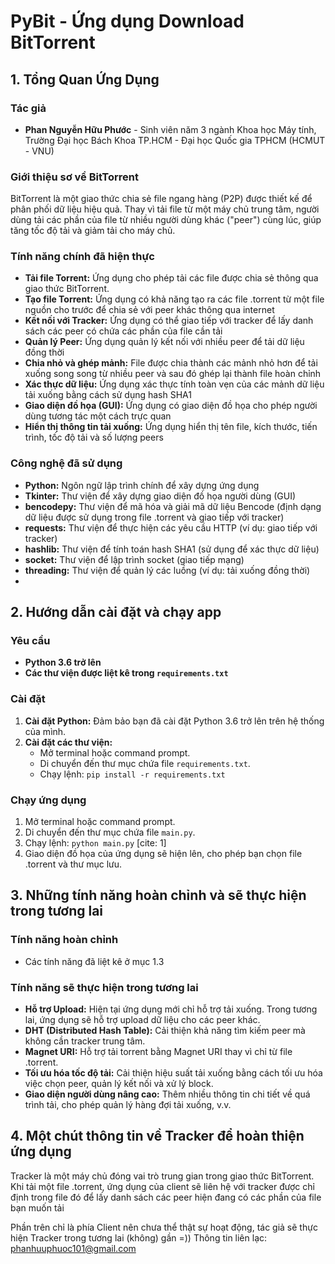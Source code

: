 # PyBit - Ứng dụng Download BitTorrent

## 1. Tổng Quan Ứng Dụng

### Tác giả

* **Phan Nguyễn Hữu Phước** - Sinh viên năm 3 ngành Khoa học Máy tính, Trường Đại học Bách Khoa TP.HCM - Đại học Quốc gia TPHCM (HCMUT - VNU)

### Giới thiệu sơ về BitTorrent

BitTorrent là một giao thức chia sẻ file ngang hàng (P2P) được thiết kế để phân phối dữ liệu hiệu quả. Thay vì tải file từ một máy chủ trung tâm, người dùng tải các phần của file từ nhiều người dùng khác ("peer") cùng lúc, giúp tăng tốc độ tải và giảm tải cho máy chủ.

### Tính năng chính đã hiện thực

* **Tải file Torrent:** Ứng dụng cho phép tải các file được chia sẻ thông qua giao thức BitTorrent.
* **Tạo file Torrent:** Ứng dụng có khả năng tạo ra các file .torrent từ một file nguồn cho trước để chia sẻ với peer khác thông qua internet
* **Kết nối với Tracker:** Ứng dụng có thể giao tiếp với tracker để lấy danh sách các peer có chứa các phần của file cần tải
* **Quản lý Peer:** Ứng dụng quản lý kết nối với nhiều peer để tải dữ liệu đồng thời
* **Chia nhỏ và ghép mảnh:** File được chia thành các mảnh nhỏ hơn để tải xuống song song từ nhiều peer và sau đó ghép lại thành file hoàn chỉnh
* **Xác thực dữ liệu:** Ứng dụng xác thực tính toàn vẹn của các mảnh dữ liệu tải xuống bằng cách sử dụng hash SHA1
* **Giao diện đồ họa (GUI):** Ứng dụng có giao diện đồ họa cho phép người dùng tương tác một cách trực quan
* **Hiển thị thông tin tải xuống:** Ứng dụng hiển thị tên file, kích thước, tiến trình, tốc độ tải và số lượng peers

### Công nghệ đã sử dụng

* **Python:** Ngôn ngữ lập trình chính để xây dựng ứng dụng
* **Tkinter:** Thư viện để xây dựng giao diện đồ họa người dùng (GUI)
* **bencodepy:** Thư viện để mã hóa và giải mã dữ liệu Bencode (định dạng dữ liệu được sử dụng trong file .torrent và giao tiếp với tracker)
* **requests:** Thư viện để thực hiện các yêu cầu HTTP (ví dụ: giao tiếp với tracker)
* **hashlib:** Thư viện để tính toán hash SHA1 (sử dụng để xác thực dữ liệu)
* **socket:** Thư viện để lập trình socket (giao tiếp mạng)
* **threading:** Thư viện để quản lý các luồng (ví dụ: tải xuống đồng thời)
* 
## 2. Hướng dẫn cài đặt và chạy app

### Yêu cầu

* **Python 3.6 trở lên**
* **Các thư viện được liệt kê trong `requirements.txt`**

### Cài đặt

1.  **Cài đặt Python:** Đảm bảo bạn đã cài đặt Python 3.6 trở lên trên hệ thống của mình.
2.  **Cài đặt các thư viện:**
    * Mở terminal hoặc command prompt.
    * Di chuyển đến thư mục chứa file `requirements.txt`.
    * Chạy lệnh: `pip install -r requirements.txt`

### Chạy ứng dụng

1.  Mở terminal hoặc command prompt.
2.  Di chuyển đến thư mục chứa file `main.py`.
3.  Chạy lệnh: `python main.py` [cite: 1]
4.  Giao diện đồ họa của ứng dụng sẽ hiện lên, cho phép bạn chọn file .torrent và thư mục lưu.

## 3. Những tính năng hoàn chỉnh và sẽ thực hiện trong tương lai

### Tính năng hoàn chỉnh

* Các tính năng đã liệt kê ở mục 1.3

### Tính năng sẽ thực hiện trong tương lai

* **Hỗ trợ Upload:** Hiện tại ứng dụng mới chỉ hỗ trợ tải xuống. Trong tương lai, ứng dụng sẽ hỗ trợ upload dữ liệu cho các peer khác.
* **DHT (Distributed Hash Table):** Cải thiện khả năng tìm kiếm peer mà không cần tracker trung tâm.
* **Magnet URI:** Hỗ trợ tải torrent bằng Magnet URI thay vì chỉ từ file .torrent.
* **Tối ưu hóa tốc độ tải:** Cải thiện hiệu suất tải xuống bằng cách tối ưu hóa việc chọn peer, quản lý kết nối và xử lý block.
* **Giao diện người dùng nâng cao:** Thêm nhiều thông tin chi tiết về quá trình tải, cho phép quản lý hàng đợi tải xuống, v.v.

## 4. Một chút thông tin về Tracker để hoàn thiện ứng dụng

Tracker là một máy chủ đóng vai trò trung gian trong giao thức BitTorrent. Khi tải một file .torrent, ứng dụng của client sẽ liên hệ với tracker được chỉ định trong file đó để lấy danh sách các peer hiện đang có các phần của file bạn muốn tải

Phần trên chỉ là phía Client nên chưa thể thật sự hoạt động, tác giả sẽ thực hiện Tracker trong tương lai (không) gần =))
Thông tin liên lạc: phanhuuphuoc101@gmail.com 

